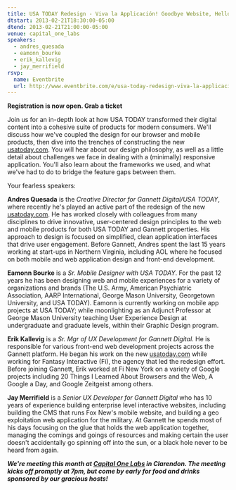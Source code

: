 ```yaml
---
title: USA TODAY Redesign - Viva la Applicación! Goodbye Website, Hello Web App
dtstart: 2013-02-21T18:30:00-05:00
dtend: 2013-02-21T21:00:00-05:00
venue: capital_one_labs
speakers:
  - andres_quesada
  - eamonn_bourke
  - erik_kallevig
  - jay_merrifield
rsvp:
  name: Eventbrite
  url: http://www.eventbrite.com/e/usa-today-redesign-viva-la-applicacion-goodbye-website-hello-web-app-tickets-5232161536
---
```


**Registration is now open. Grab a ticket**

Join us for an in-depth look at how USA TODAY transformed their digital content into a cohesive suite of products for modern consumers. We'll discuss how we've coupled the design for our browser and mobile products, then dive into the trenches of constructing the new [usatoday.com](http://usatoday.com). You will hear about our design philosophy, as well as a little detail about challenges we face in dealing with a (minimally) responsive application. You'll also learn about the frameworks we used, and what we've had to do to bridge the feature gaps between them.

Your fearless speakers:

**Andres Quesada** is the _Creative Director for Gannett Digital/USA TODAY_, where recently he's played an active part of the redesign of the new [usatoday.com](http://usatoday.com). He has worked closely with colleagues from many disciplines to drive innovative, user-centered design principles to the web and mobile products for both USA TODAY and Gannett properties. His approach to design is focused on simplified, clean application interfaces that drive user engagement. Before Gannett, Andres spent the last 15 years working at start-ups in Northern Virginia, including AOL where he focused on both mobile and web application design and front-end development.

**Eamonn Bourke** is a _Sr. Mobile Designer with USA TODAY_. For the past 12 years he has been designing web and mobile experiences for a variety of organizations and brands (The U.S. Army, American Psychiatric Association, AARP International, George Mason University, Georgetown University, and USA TODAY). Eamonn is currently working on mobile app projects at USA TODAY; while moonlighting as an Adjunct Professor at George Mason University teaching User Experience Design at undergraduate and graduate levels, within their Graphic Design program.

**Erik Kallevig** is a _Sr. Mgr of UX Development for Gannett Digital_. He is responsible for various front-end web development projects across the Gannett platform. He began his work on the new [usatoday.com](http://usatoday.com) while working for Fantasy Interactive (Fi), the agency that led the redesign effort. Before joining Gannett, Erik worked at Fi New York on a variety of Google projects including 20 Things I Learned About Browsers and the Web, A Google a Day, and Google Zeitgeist among others.

**Jay Merrifield** is a _Senior UX Developer for Gannett Digital_ who has 10 years of experience building enterprise level interactive websites, including building the CMS that runs Fox New's mobile website, and building a geo exploitation web application for the military. At Gannett he spends most of his days focusing on the glue that holds the web application together, managing the comings and goings of resources and making certain the user doesn't accidentally go spinning off into the sun, or a black hole never to be heard from again.

_**We're meeting this month at [Capital One Labs](https://capitalonelabs.com/) in Clarendon. The meeting kicks off promptly at 7pm, but come by early for food and drinks sponsored by our gracious hosts!**_
